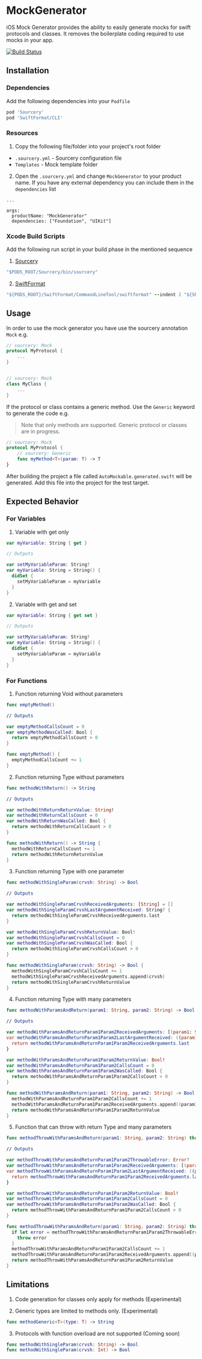 # MockGenerator 

iOS Mock Generator provides the ability to easily generate mocks for swift protocols and classes. It removes the boilerplate coding required to use mocks in your app.

[![Build Status](https://travis-ci.org/fssilva/MockGenerator.svg?branch=develop)](https://travis-ci.org/fssilva/MockGenerator)

## Installation

### Dependencies
Add the following dependencies into your `Podfile`

```ruby
pod 'Sourcery'
pod 'SwiftFormat/CLI'
```

### Resources
1. Copy the following file/folder into your project's root folder


* `.sourcery.yml` - Sourcery configuration file
* `Templates` - Mock template folder

2. Open the `.sourcery.yml` and change `MockGenerator` to your product name. If you have any external dependency you can include them in the `dependencies` list
```
...

args:
  productName: "MockGenerator"
  dependencies: ["Foundation", "UIKit"]
```

### Xcode Build Scripts
Add the following run script in your build phase in the mentioned sequence

1. [Sourcery](https://github.com/krzysztofzablocki/Sourcery)
```ruby
"$PODS_ROOT/Sourcery/bin/sourcery"
```

2. [SwiftFormat](https://github.com/nicklockwood/SwiftFormat)
```ruby
"${PODS_ROOT}/SwiftFormat/CommandLineTool/swiftformat" --indent 2 "${SRCROOT}/Tests/AutoMockable.generated.swift"
```

## Usage
In order to use the mock generator you have use the sourcery annotation `Mock` e.g.

```swift
// sourcery: Mock
protocol MyProtocol {
    ...
}


// sourcery: Mock
class MyClass {
    ...
}
```

If the protocol or class contains a generic method. Use the `Generic` keyword to generate the code e.g.

> Note that only methods are supported. Generic protocol or classes are in progress.

```swift
// sourcery: Mock
protocol MyProtocol {
    // sourcery: Generic
    func myMethod<T>(param: T) -> T
}
```

After building the project a file called  `AutoMockable.generated.swift` will be generated. Add this file into the project for the test target.

## Expected Behavior

### For Variables
1. Variable with get only

```swift
var myVariable: String { get }

// Outputs

var setMyVariableParam: String?
var myVariable: String = String() {
  didSet {
    setMyVariableParam = myVariable
  }
}
```

2. Variable with get and set
```swift
var myVariable: String { get set }

// Outputs

var setMyVariableParam: String?
var myVariable: String = String() {
  didSet {
    setMyVariableParam = myVariable
  }
}
```

### For Functions

1. Function returning Void without parameters

```swift
func emptyMethod()

// Outputs

var emptyMethodCallsCount = 0
var emptyMethodWasCalled: Bool {
  return emptyMethodCallsCount > 0
}

func emptyMethod() {
  emptyMethodCallsCount += 1
}
```

2. Function returning Type without parameters

```swift
func methodWithReturn() -> String

// Outputs

var methodWithReturnReturnValue: String!
var methodWithReturnCallsCount = 0
var methodWithReturnWasCalled: Bool {
  return methodWithReturnCallsCount > 0
}

func methodWithReturn() -> String {
  methodWithReturnCallsCount += 1
  return methodWithReturnReturnValue
}
```

3. Function returning Type with one parameter

```swift
func methodWithSingleParam(crvsh: String) -> Bool

// Outputs

var methodWithSingleParamCrvshReceivedArguments: [String] = []
var methodWithSingleParamCrvshLastArgumentReceived: String? {
  return methodWithSingleParamCrvshReceivedArguments.last
}

var methodWithSingleParamCrvshReturnValue: Bool!
var methodWithSingleParamCrvshCallsCount = 0
var methodWithSingleParamCrvshWasCalled: Bool {
  return methodWithSingleParamCrvshCallsCount > 0
}

func methodWithSingleParam(crvsh: String) -> Bool {
  methodWithSingleParamCrvshCallsCount += 1
  methodWithSingleParamCrvshReceivedArguments.append(crvsh)
  return methodWithSingleParamCrvshReturnValue
}
```

4. Function returning Type with many parameters

```swift
func methodWithParamsAndReturn(param1: String, param2: String) -> Bool

// Outputs

var methodWithParamsAndReturnParam1Param2ReceivedArguments: [(param1: String, param2: String)] = []
var methodWithParamsAndReturnParam1Param2LastArgumentReceived: ((param1: String, param2: String))? {
  return methodWithParamsAndReturnParam1Param2ReceivedArguments.last
}

var methodWithParamsAndReturnParam1Param2ReturnValue: Bool!
var methodWithParamsAndReturnParam1Param2CallsCount = 0
var methodWithParamsAndReturnParam1Param2WasCalled: Bool {
  return methodWithParamsAndReturnParam1Param2CallsCount > 0
}

func methodWithParamsAndReturn(param1: String, param2: String) -> Bool {
  methodWithParamsAndReturnParam1Param2CallsCount += 1
  methodWithParamsAndReturnParam1Param2ReceivedArguments.append((param1: param1, param2: param2))
  return methodWithParamsAndReturnParam1Param2ReturnValue
}
```

5. Function that can throw with return Type and many parameters 

```swift
func methodThrowWithParamsAndReturn(param1: String, param2: String) throws -> Bool

// Outputs

var methodThrowWithParamsAndReturnParam1Param2ThrowableError: Error?
var methodThrowWithParamsAndReturnParam1Param2ReceivedArguments: [(param1: String, param2: String)] = []
var methodThrowWithParamsAndReturnParam1Param2LastArgumentReceived: ((param1: String, param2: String))? {
  return methodThrowWithParamsAndReturnParam1Param2ReceivedArguments.last
}

var methodThrowWithParamsAndReturnParam1Param2ReturnValue: Bool!
var methodThrowWithParamsAndReturnParam1Param2CallsCount = 0
var methodThrowWithParamsAndReturnParam1Param2WasCalled: Bool {
  return methodThrowWithParamsAndReturnParam1Param2CallsCount > 0
}

func methodThrowWithParamsAndReturn(param1: String, param2: String) throws -> Bool {
  if let error = methodThrowWithParamsAndReturnParam1Param2ThrowableError {
    throw error
  }
  methodThrowWithParamsAndReturnParam1Param2CallsCount += 1
  methodThrowWithParamsAndReturnParam1Param2ReceivedArguments.append((param1: param1, param2: param2))
  return methodThrowWithParamsAndReturnParam1Param2ReturnValue
}
```

## Limitations

1. Code generation for classes only apply for methods (Experimental)

2. Generic types are limited to methods only. (Experimental)
```swift
func methodGeneric<T>(type: T) -> String
```

3. Protocols with function overload are not supported (Coming soon)
```swift
func methodWithSingleParam(crvsh: String) -> Bool
func methodWithSingleParam(crvsh: Int) -> Bool
```